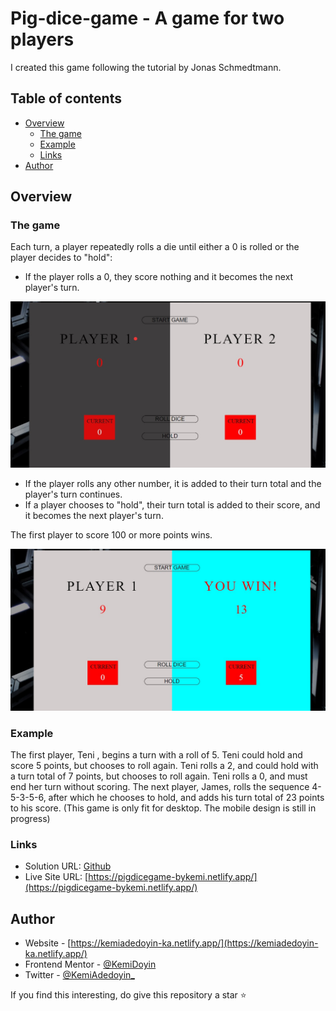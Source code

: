 # Pig-dice-game - A game for two players

I created this game following the tutorial by Jonas Schmedtmann.

## Table of contents

- [Overview](#overview)
  - [The game](#the-game)
  - [Example](#example)
  - [Links](#links)
- [Author](#author)


## Overview

### The game

Each turn, a player repeatedly rolls a die until either a 0 is rolled or the player decides to "hold":

- If the player rolls a 0, they score nothing and it becomes the next player's turn.

![Dice Game](images/dice-active.jpg)

- If the player rolls any other number, it is added to their turn total and the player's turn continues.
- If a player chooses to "hold", their turn total is added to their score, and it becomes the next player's turn.

The first player to score 100 or more points wins.

![Winner](images/dice-winner.jpg)

### Example

The first player, Teni , begins a turn with a roll of 5. Teni could hold and score 5 points, but chooses to roll again. Teni rolls a 2, and could hold with a turn total of 7 points, but chooses to roll again. Teni rolls a 0, and must end her turn without scoring. The next player, James, rolls the sequence 4-5-3-5-6, after which he chooses to hold, and adds his turn total of 23 points to his score.
(This game is only fit for desktop. The mobile design is still in progress)


### Links

- Solution URL: [Github](https://github.com/KemiDoyin/Pig-dice-game)
- Live Site URL: [https://pigdicegame-bykemi.netlify.app/](https://pigdicegame-bykemi.netlify.app/)



## Author

- Website - [https://kemiadedoyin-ka.netlify.app/](https://kemiadedoyin-ka.netlify.app/)
- Frontend Mentor - [@KemiDoyin](https://www.frontendmentor.io/profile/KemiDoyin)
- Twitter - [@KemiAdedoyin_](https://twitter.com/KemiAdedoyin_)

If you find this interesting, do give this repository a star :star:



